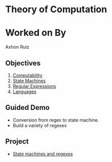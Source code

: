 # Theory of Computation

# Worked on By

Axhon Ruiz

## Objectives

1.  [Computability](objectives/computability)
2.  [State Machines](objectives/state-machines)
3.  [Regular Expressions](objectives/regex)
4.  [Languages](objectives/languages)

## Guided Demo

- Conversion from regex to state machine.
- Build a variety of regexes

## Project

- [State machines and regexes](projects/state-mach-regex)
